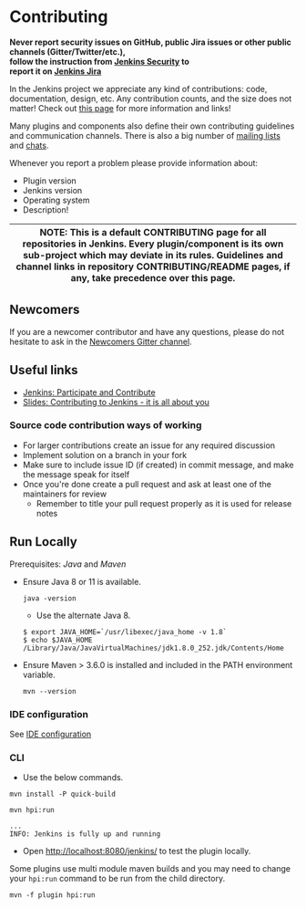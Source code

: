 # Contributing

**Never report security issues on GitHub, public Jira issues or other public channels (Gitter/Twitter/etc.), 	
follow the instruction from [Jenkins Security](https://www.jenkins.io/security/#reporting-vulnerabilities) to 	
report it on [Jenkins Jira](https://issues.jenkins-ci.org)**	

In the Jenkins project we appreciate any kind of contributions: code, documentation, design, etc.
Any contribution counts, and the size does not matter!
Check out [this page](https://jenkins.io/participate/) for more information and links!

Many plugins and components also define their own contributing guidelines and communication channels. 
There is also a big number of [mailing lists](https://jenkins.io/mailing-lists/) and [chats](https://jenkins.io/chat/).

Whenever you report a problem please provide information about:	

- Plugin version	
- Jenkins version	
- Operating system	
- Description!	

| NOTE: This is a default CONTRIBUTING page for all repositories in Jenkins. Every plugin/component is its own sub-project which may deviate in its rules. Guidelines and channel links in repository CONTRIBUTING/README pages, if any, take precedence over this page. |
| --- |

## Newcomers

If you are a newcomer contributor and have any questions, please do not hesitate to ask in the [Newcomers Gitter channel](https://gitter.im/jenkinsci/newcomer-contributors).

## Useful links

* [Jenkins: Participate and Contribute](https://jenkins.io/participate/)
* [Slides: Contributing to Jenkins - it is all about you](https://docs.google.com/presentation/d/1JHgVzWZAx95IsUAZp8OoyCQGGkrCjzUd7eblwd1Y-hA/edit?usp=sharing)

### Source code contribution ways of working	

- For larger contributions create an issue for any required discussion	
- Implement solution on a branch in your fork	
- Make sure to include issue ID (if created) in commit message, and make the message speak for itself	
- Once you're done create a pull request and ask at least one of the maintainers for review	
  - Remember to title your pull request properly as it is used for release notes	

## Run Locally	

Prerequisites: _Java_ and _Maven_

- Ensure Java 8 or 11 is available.	

  ```shell	
  java -version	
  ```	
  - Use the alternate Java 8.	

  ```console	
  $ export JAVA_HOME=`/usr/libexec/java_home -v 1.8`	
  $ echo $JAVA_HOME	
  /Library/Java/JavaVirtualMachines/jdk1.8.0_252.jdk/Contents/Home
  ```	

- Ensure Maven > 3.6.0 is installed and included in the PATH environment variable.	

  ```	
  mvn --version	
  ```	

### IDE configuration	

See [IDE configuration](https://jenkins.io/doc/developer/development-environment/ide-configuration/)	

### CLI	

- Use the below commands.	

```shell
mvn install -P quick-build
```

```shell	
mvn hpi:run	
```	

```text	
...	
INFO: Jenkins is fully up and running	
```	

- Open <http://localhost:8080/jenkins/> to test the plugin locally.

Some plugins use multi module maven builds and you may need to change your `hpi:run` command to be run from the child directory.

```shell
mvn -f plugin hpi:run
```
